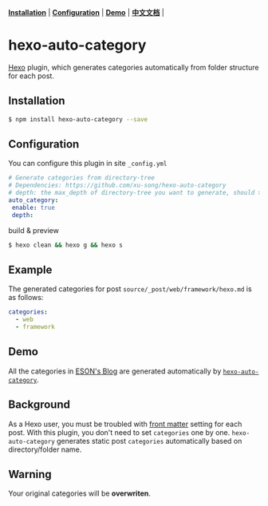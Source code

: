 **[Installation](#installation)** |
**[Configuration](#configuration)** |
**[Demo](#demo)** |
**[中文文档](https://blog.eson.org/pub/e2f6e239/)** |

# hexo-auto-category

<!--
[![Build Status](https://travis-ci.org/hexojs/hexo-server.svg?branch=master)](https://travis-ci.org/hexojs/hexo-server) 
[![NPM version](https://badge.fury.io/js/hexo-server.svg)](http://badge.fury.io/js/hexo-server) [![Coverage Status](https://img.shields.io/coveralls/hexojs/hexo-server.svg)](https://coveralls.io/r/hexojs/hexo-server?branch=master) [![Build status](https://ci.appveyor.com/api/projects/status/ycbw8t7w3kjju0tv/branch/master?svg=true)](https://ci.appveyor.com/project/tommy351/hexo-server/branch/master)
-->


[Hexo](hexo.io) plugin, which generates categories automatically from folder structure for each post.

## Installation 


```sh
$ npm install hexo-auto-category --save
```


## Configuration

You can configure this plugin in site `_config.yml`

```yml
# Generate categories from directory-tree
# Dependencies: https://github.com/xu-song/hexo-auto-category
# depth: the max_depth of directory-tree you want to generate, should > 0
auto_category:
 enable: true
 depth: 
```


build & preview
```sh
$ hexo clean && hexo g && hexo s
```


## Example 

The generated categories for post `source/_post/web/framework/hexo.md` is as follows:

```yml
categories:
  - web
  - framework
```

## Demo

All the categories in [ESON's Blog](https://blog.eson.org/) are generated automatically by [`hexo-auto-category`](https://github.com/xu-song/hexo-auto-category).

## Background 


As a Hexo user, you must be troubled with [front matter](https://hexo.io/zh-cn/docs/front-matter.html) setting for each post.
With this plugin, you don't need to set `categories` one by one.
`hexo-auto-category` generates static post `categories` automatically based on directory/folder name.

## Warning

Your original categories will be **overwriten**.

